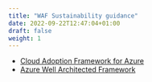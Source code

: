 ```yaml
---
title: "WAF Sustainability guidance"
date: 2022-09-22T12:47:04+01:00
draft: false
weight: 1
---
```


- [Cloud Adoption Framework for Azure](https://docs.microsoft.com/en-us/azure/cloud-adoption-framework/)
- [Azure Well Architected Framework](https://docs.microsoft.com/en-us/azure/architecture/framework/)
